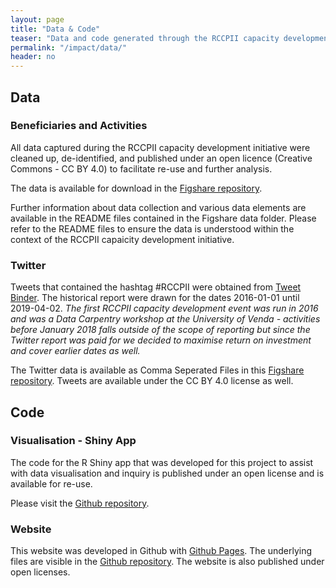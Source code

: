```yaml
---
layout: page
title: "Data & Code"
teaser: "Data and code generated through the RCCPII capacity development initiative were de-identified and made available for re-use under open licenses."
permalink: "/impact/data/"
header: no
---
```

## Data

### Beneficiaries and Activities

All data captured during the RCCPII capacity development initiative were cleaned up, de-identified, and published under an open licence (Creative Commons - CC BY 4.0) to facilitate re-use and further analysis.

The data is available for download in the [Figshare repository](https://figshare.com/articles/RCCPII_Data/7928480).

Further information about data collection and various data elements are available in the README files contained in the Figshare data folder. Please refer to the README files to ensure the data is understood within the context of the RCCPII capaicity development initiative.

### Twitter 

Tweets that contained the hashtag #RCCPII were obtained from [Tweet Binder](https://www.tweetbinder.com/). The historical report were drawn for the dates 2016-01-01 until 2019-04-02. *The first RCCPII capacity development event was run in 2016 and was a Data Carpentry workshop at the University of Venda - activities before January 2018 falls outside of the scope of reporting but since the Twitter report was paid for we decided to maximise return on investment and cover earlier dates as well.*

The Twitter data is available as Comma Seperated Files in this [Figshare repository](https://figshare.com/articles/RCCPII_Tweets/7938035). Tweets are available under the CC BY 4.0 license as well.

## Code

### Visualisation - Shiny App

The code for the R Shiny app that was developed for this project to assist with data visualisation and inquiry is published under an open license and is available for re-use.

Please visit the [Github repository](https://github.com/katrintirok/rccpii-shinyapp).

### Website

This website was developed in Github with [Github Pages](https://pages.github.com/). The underlying files are visible in the [Github repository](https://github.com/TENET-RCCPII/rccpii-2018/). The website is also published under open licenses.

